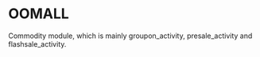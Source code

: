 # OOMALL
Commodity module, which is mainly groupon_activity, presale_activity and flashsale_activity.
